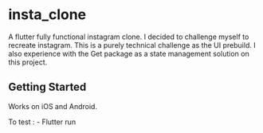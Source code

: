 # insta_clone

A flutter fully functional instagram clone.
I decided to challenge myself to recreate instagram. This is a purely technical challenge as the UI prebuild.
I also experience with the Get package as a state management solution on this project.

## Getting Started

Works on iOS and Android.

To test :
    - Flutter run


